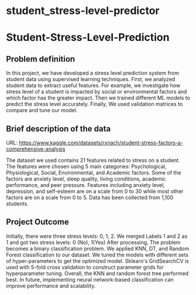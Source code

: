 # student_stress-level-predictor
# Student-Stress-Level-Prediction

## Problem definition 
In this project, we have developed a stress level prediction system from student data using supervised learning techniques. First, we analyzed student data to extract useful features. For example, we investigate how stress level of a student is impacted by social or environmental factors and which factor has the greater impact. Then we trained different ML models to predict the stress level accurately. Finally, We used validation matrices to compare and tune our model.  

## Brief description of the data 

URL: https://www.kaggle.com/datasets/rxnach/student-stress-factors-a-comprehensive-analysis 

The dataset we used contains 21 features related to stress on a student. The features were chosen using 5 main categories: Psychological, Physiological, Social, Environmental, and Academic factors. Some of the factors are anxiety level, sleep quality, living conditions, academic performance, and peer pressure. Features including anxiety level, depression, and self-esteem are on a scale from 0 to 30 while most other factors are on a scale from 0 to 5. Data has been collected from 1,100 students. 

## Project Outcome
Initially, there were three stress levels: 0, 1, 2. We merged Labels 1 and 2 as 1 and got two stress levels: 0 (No), 1(Yes)
After processing, The problem becomes a binary classification problem. We applied KNN, DT, and Random Forest classification to our dataset. We tuned the models with different sets of hyper-parameters to get the optimized model. Sklearn's GridSearchCV is used with 5-fold cross validation to construct parameter grids for hyperparameter tuning. Overall, the KNN and random forest tree performed best. In future, implementing neural network-based classification can improve performance and scalability.
